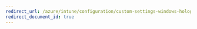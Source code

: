 ```yaml
---
redirect_url: /azure/intune/configuration/custom-settings-windows-holographic
redirect_document_id: true
---
```

